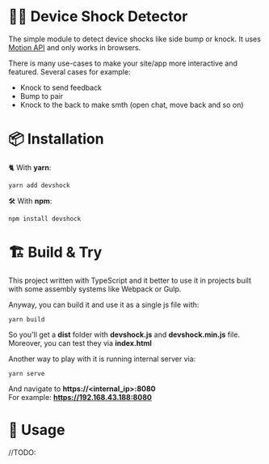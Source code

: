 # 📱🔨 Device Shock Detector

The simple module to detect device shocks like side bump or knock. It uses
[Motion API](https://developer.mozilla.org/en-US/docs/Web/API/DeviceMotionEvent)
and only works in browsers.

There is many use-cases to make your site/app more interactive and featured. Several cases for example:

- Knock to send feedback
- Bump to pair
- Knock to the back to make smth (open chat, move back and so on)

# 📦 Installation

🐈 With **yarn**:

```shell
yarn add devshock
```

🛠 With **npm**:

```shell
npm install devshock
```

# 🏗 Build & Try

This project written with TypeScript and it better to use it in projects built with some assembly systems like Webpack
or Gulp.

Anyway, you can build it and use it as a single js file with:

```shell
yarn build
```

So you'll get a **dist** folder with **devshock.js** and **devshock.min.js**
file. Moreover, you can test they via **index.html**

Another way to play with it is running internal server via:

```shell
yarn serve
```

And navigate to **https://<internal_ip>:8080**  
For example: **https://192.168.43.188:8080**

# 📑 Usage

//TODO:

